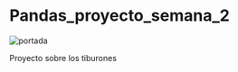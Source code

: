 # Pandas_proyecto_semana_2
![portada](https://static.wikia.nocookie.net/jaws/images/d/da/Jaws-movie-poster.jpg/revision/latest/scale-to-width-down/1200?cb=20131015071208)

Proyecto sobre los tiburones

